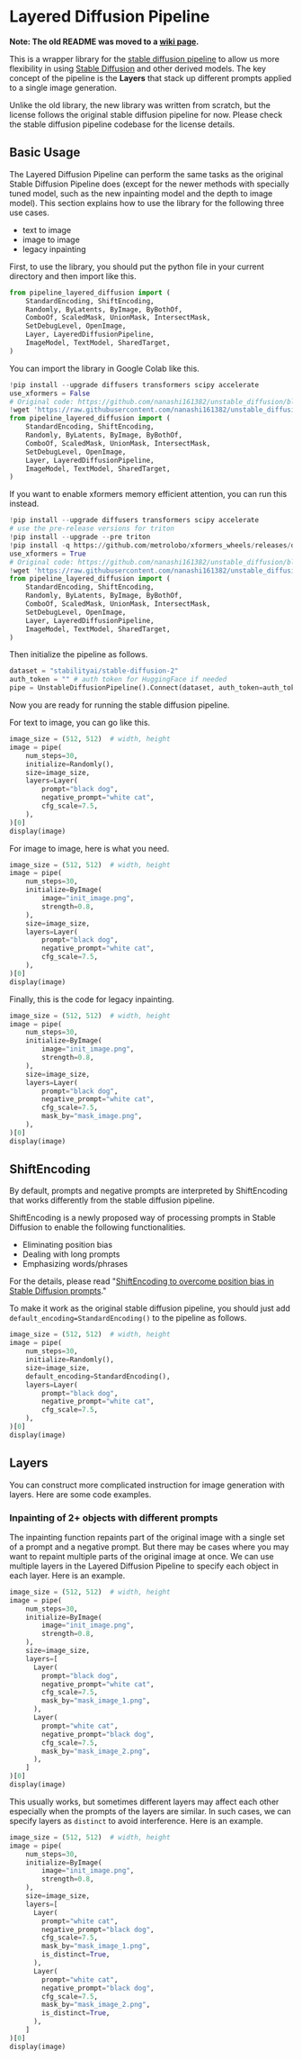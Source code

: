 # Layered Diffusion Pipeline

**Note: The old README was moved to a [wiki page](https://github.com/nanashi161382/unstable_diffusion/wiki/Unstable-Diffusion-Pipeline:-a-wrapper-library-to-use-the-stable-diffusion-pipeline-more-easily).**

This is a wrapper library for the [stable diffusion pipeline](https://github.com/huggingface/diffusers/tree/main/src/diffusers/pipelines/stable_diffusion) to allow us more flexibility in using [Stable Diffusion](https://stablediffusionweb.com/) and other derived models. The key concept of the pipeline is the **Layers** that stack up different prompts applied to a single image generation.

Unlike the old library, the new library was written from scratch, but the license follows the original stable diffusion pipeline for now. Please check the stable diffusion pipeline codebase for the license details.

## Basic Usage

The Layered Diffusion Pipeline can perform the same tasks as the original Stable Diffusion Pipeline does (except for the newer methods with specially tuned model, such as the new inpainting model and the depth to image model). This section explains how to use the library for the following three use cases.

* text to image
* image to image
* legacy inpainting

First, to use the library, you should put the python file in your current directory and then import like this.

```python
from pipeline_layered_diffusion import (
    StandardEncoding, ShiftEncoding,
    Randomly, ByLatents, ByImage, ByBothOf,
    ComboOf, ScaledMask, UnionMask, IntersectMask,
    SetDebugLevel, OpenImage,
    Layer, LayeredDiffusionPipeline,
    ImageModel, TextModel, SharedTarget,
)
```

You can import the library in Google Colab like this.

```python
!pip install --upgrade diffusers transformers scipy accelerate
use_xformers = False
# Original code: https://github.com/nanashi161382/unstable_diffusion/blob/main/pipeline_layered_diffusion.py
!wget 'https://raw.githubusercontent.com/nanashi161382/unstable_diffusion/main/pipeline_layered_diffusion.py'
from pipeline_layered_diffusion import (
    StandardEncoding, ShiftEncoding,
    Randomly, ByLatents, ByImage, ByBothOf,
    ComboOf, ScaledMask, UnionMask, IntersectMask,
    SetDebugLevel, OpenImage,
    Layer, LayeredDiffusionPipeline,
    ImageModel, TextModel, SharedTarget,
)
```

If you want to enable xformers memory efficient attention, you can run this instead.

```python
!pip install --upgrade diffusers transformers scipy accelerate
# use the pre-release versions for triton
!pip install --upgrade --pre triton
!pip install -q https://github.com/metrolobo/xformers_wheels/releases/download/1d31a3ac_various_6/xformers-0.0.14.dev0-cp37-cp37m-linux_x86_64.whl
use_xformers = True
# Original code: https://github.com/nanashi161382/unstable_diffusion/blob/main/pipeline_layered_diffusion.py
!wget 'https://raw.githubusercontent.com/nanashi161382/unstable_diffusion/main/pipeline_layered_diffusion.py'
from pipeline_layered_diffusion import (
    StandardEncoding, ShiftEncoding,
    Randomly, ByLatents, ByImage, ByBothOf,
    ComboOf, ScaledMask, UnionMask, IntersectMask,
    SetDebugLevel, OpenImage,
    Layer, LayeredDiffusionPipeline,
    ImageModel, TextModel, SharedTarget,
)
```

Then initialize the pipeline as follows.

```python
dataset = "stabilityai/stable-diffusion-2"
auth_token = "" # auth token for HuggingFace if needed
pipe = UnstableDiffusionPipeline().Connect(dataset, auth_token=auth_token, use_xformers=use_xformers)
```

Now you are ready for running the stable diffusion pipeline.

For text to image, you can go like this.

```python
image_size = (512, 512)  # width, height
image = pipe(
    num_steps=30,
    initialize=Randomly(),
    size=image_size,
    layers=Layer(
        prompt="black dog",
        negative_prompt="white cat",
        cfg_scale=7.5,
    ),
)[0]
display(image)
```

For image to image, here is what you need.

```python
image_size = (512, 512)  # width, height
image = pipe(
    num_steps=30,
    initialize=ByImage(
        image="init_image.png",
        strength=0.8,
    ),
    size=image_size,
    layers=Layer(
        prompt="black dog",
        negative_prompt="white cat",
        cfg_scale=7.5,
    ),
)[0]
display(image)
```

Finally, this is the code for legacy inpainting.

```python
image_size = (512, 512)  # width, height
image = pipe(
    num_steps=30,
    initialize=ByImage(
        image="init_image.png",
        strength=0.8,
    ),
    size=image_size,
    layers=Layer(
        prompt="black dog",
        negative_prompt="white cat",
        cfg_scale=7.5,
        mask_by="mask_image.png",
    ),
)[0]
display(image)
```

## ShiftEncoding

By default, prompts and negative prompts are interpreted by ShiftEncoding that works differently from the stable diffusion pipeline.

ShiftEncoding is a newly proposed way of processing prompts in Stable Diffusion to enable the following functionalities.
* Eliminating position bias
* Dealing with long prompts
* Emphasizing words/phrases

For the details, please read "[ShiftEncoding to overcome position bias in Stable Diffusion prompts](https://github.com/nanashi161382/unstable_diffusion/wiki/ShiftEncoding-to-overcome-position-bias-in-Stable-Diffusion-prompts)."

To make it work as the original stable diffusion pipeline, you should just add `default_encoding=StandardEncoding()` to the pipeline as follows.

```python
image_size = (512, 512)  # width, height
image = pipe(
    num_steps=30,
    initialize=Randomly(),
    size=image_size,
    default_encoding=StandardEncoding(),
    layers=Layer(
        prompt="black dog",
        negative_prompt="white cat",
        cfg_scale=7.5,
    ),
)[0]
display(image)
```

## Layers

You can construct more complicated instruction for image generation with layers. Here are some code examples.

### Inpainting of 2+ objects with different prompts

The inpainting function repaints part of the original image with a single set of a prompt and a negative prompt. But there may be cases where you may want to repaint multiple parts of the original image at once. We can use multiple layers in the Layered Diffusion Pipeline to specify each object in each layer. Here is an example.

```python
image_size = (512, 512)  # width, height
image = pipe(
    num_steps=30,
    initialize=ByImage(
        image="init_image.png",
        strength=0.8,
    ),
    size=image_size,
    layers=[
      Layer(
        prompt="black dog",
        negative_prompt="white cat",
        cfg_scale=7.5,
        mask_by="mask_image_1.png",
      ),
      Layer(
        prompt="white cat",
        negative_prompt="black dog",
        cfg_scale=7.5,
        mask_by="mask_image_2.png",
      ),
    ]
)[0]
display(image)
```

This usually works, but sometimes different layers may affect each other especially when the prompts of the layers are similar. In such cases, we can specify layers as `distinct` to avoid interference. Here is an example.

```python
image_size = (512, 512)  # width, height
image = pipe(
    num_steps=30,
    initialize=ByImage(
        image="init_image.png",
        strength=0.8,
    ),
    size=image_size,
    layers=[
      Layer(
        prompt="white cat",
        negative_prompt="black dog",
        cfg_scale=7.5,
        mask_by="mask_image_1.png",
        is_distinct=True,
      ),
      Layer(
        prompt="white cat",
        negative_prompt="black dog",
        cfg_scale=7.5,
        mask_by="mask_image_2.png",
        is_distinct=True,
      ),
    ]
)[0]
display(image)
```
